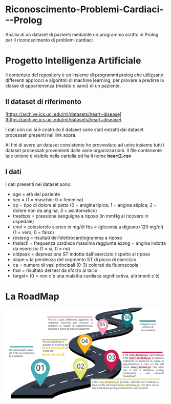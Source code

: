 # Riconoscimento-Problemi-Cardiaci---Prolog
Analisi di un dataset di pazienti mediante un programma scritto in Prolog per il riconoscimento di problemi cardiaci

# Progetto Intelligenza Artificiale  
Il contenuto del repository è un insieme di programmi prolog che utilizzano differenti approcci e algoritmi di machine learning, per provare a predirre la classe di appartenenza (malato o sano) di un paziente.
## Il dataset di riferimento
[https://archive.ics.uci.edu/ml/datasets/heart+disease](https://archive.ics.uci.edu/ml/datasets/heart+disease)

I dati con cui si è costruito il dataset sono stati estratti dai dataset processati presenti nel link sopra.

Ai fini di avere un dataset consistente ho provveduto ad unire insieme tutti i dataset processati provenienti dalle varie organizzazioni. Il file contenente tale unione è visibile nella cartella ed ha il nome **heart2.csv**
## I dati
I dati presenti nel dataset sono:
- age = età del paziente 
 - sex = (1 = maschio; 0 = femmina) 
 - cp = tipo di dolore al petto (0 = anigina tipica; 1 = angina atipica; 2 = dolore    non da angina; 3 = asintomatico) 
  - trestbps = pressione sanguigna a riposo (in mmHg al ricovero in ospedale) 
  - chol = colesterolo sierico in mg/dl fbs = (glicemia a digiuno>120 mg/dl) (1 = vero; 0 = falso)
  - restecg = risultati  dell’elettrocardiogramma a riposo 
  - thalach = frequenza cardiaca massima raggiunta exang = angina indotta da    esercizio (1 = sì; 0 = no) 
  - oldpeak = depressione ST indotta dall'esercizio rispetto al riposo 
  - slope = la pendenza del segmento ST di picco di esercizio 
  - ca = numero di vasi principali (0-3) colorati da fluoroscopia 
  - thal = risultato del test da sforzo al tallio 
  - target= (0 = non c'è una malattia cardiaca significativa, altrimenti c'è)
# La RoadMap
![RoadMap](https://github.com/MargheritaGaleazzi/Riconoscimento-Problemi-Cardiaci---Prolog/blob/main/img/roadmap.png)

